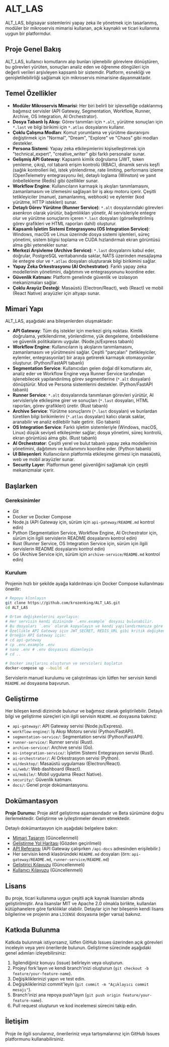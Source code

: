 # ALT_LAS

ALT_LAS, bilgisayar sistemlerini yapay zeka ile yönetmek için tasarlanmış, modüler bir mikroservis mimarisi kullanan, açık kaynaklı ve ticari kullanıma uygun bir platformdur.

## Proje Genel Bakış

ALT_LAS, kullanıcı komutlarını alıp bunları işlenebilir görevlere dönüştüren, bu görevleri yürüten, sonuçları analiz eden ve öğrenme döngüleri için değerli verileri arşivleyen kapsamlı bir sistemdir. Platform, esnekliği ve genişletilebilirliği sağlamak için mikroservis mimarisine dayanmaktadır.

## Temel Özellikler

- **Modüler Mikroservis Mimarisi**: Her biri belirli bir işlevselliğe odaklanmış bağımsız servisler (API Gateway, Segmentation, Workflow, Runner, Archive, OS Integration, AI Orchestrator).
- **Dosya Tabanlı İş Akışı**: Görev tanımları için `*.alt`, yürütme sonuçları için `*.last` ve bilgi birikimi için `*.atlas` dosyalarını kullanır.
- **Çoklu Çalışma Modları**: Komut yorumlama ve yürütme davranışını değiştirmek için "Normal", "Dream", "Explore" ve "Chaos" gibi modları destekler.
- **Persona Sistemi**: Yapay zeka etkileşimlerini kişiselleştirmek için "technical_expert", "creative_writer" gibi farklı personalar sunar.
- **Gelişmiş API Gateway**: Kapsamlı kimlik doğrulama (JWT, token yenileme, çıkış), rol tabanlı erişim kontrolü (RBAC), dinamik servis keşfi (sağlık kontrolleri ile), istek yönlendirme, rate limiting, performans izleme (OpenTelemetry entegrasyonu ile), detaylı loglama (Winston) ve yanıt önbellekleme (Redis) gibi özellikler sunar.
- **Workflow Engine**: Kullanıcıların karmaşık iş akışları tanımlamasını, zamanlamasını ve izlemesini sağlayan bir iş akışı motoru içerir. Çeşitli tetikleyiciler (manuel, zamanlanmış, webhook) ve eylemler (kod yürütme, HTTP istekleri) sunar.
- **Detaylı Görev Yürütme (Runner Service)**: `*.alt` dosyalarındaki görevleri asenkron olarak yürütür, bağımlılıkları yönetir, AI servisleriyle entegre olur ve yürütme sonuçlarını içeren `*.last` dosyaları (görselleştirilmiş görev grafikleri ve HTML raporları dahil) oluşturur.
- **Kapsamlı İşletim Sistemi Entegrasyonu (OS Integration Service)**: Windows, macOS ve Linux üzerinde dosya sistemi işlemleri, süreç yönetimi, sistem bilgisi toplama ve CUDA hızlandırmalı ekran görüntüsü alma gibi yetenekler sunar.
- **Merkezi Arşivleme (Archive Service)**: `*.last` dosyalarını kabul eder, doğrular, PostgreSQL veritabanında saklar, NATS üzerinden mesajlaşma ile entegre olur ve `*.atlas` dosyaları oluşturarak bilgi birikimini sağlar.
- **Yapay Zeka Orkestrasyonu (AI Orchestrator)**: Farklı yapay zeka modellerinin yönetimini, dağıtımını ve entegrasyonunu koordine eder.
- **Güvenlik Katmanı**: Platform genelinde güvenlik ve izolasyon mekanizmaları sağlar.
- **Çoklu Arayüz Desteği**: Masaüstü (Electron/React), web (React) ve mobil (React Native) arayüzler için altyapı sunar.

## Mimari Yapı

ALT_LAS, aşağıdaki ana bileşenlerden oluşmaktadır:

- **API Gateway**: Tüm dış istekler için merkezi giriş noktası. Kimlik doğrulama, yetkilendirme, yönlendirme, yük dengeleme, önbellekleme ve güvenlik politikalarını uygular. (Node.js/Express tabanlı)
- **Workflow Engine**: Kullanıcıların iş akışlarını tanımlamasını, zamanlamasını ve yürütmesini sağlar. Çeşitli "parçaları" (tetikleyiciler, eylemler, entegrasyonlar) bir araya getirerek karmaşık otomasyonlar oluşturur. (Python/FastAPI tabanlı)
- **Segmentation Service**: Kullanıcıdan gelen doğal dil komutlarını alır, analiz eder ve Workflow Engine veya Runner Service tarafından işlenebilecek yapılandırılmış görev segmentlerine (`*.alt` dosyaları) dönüştürür. Mod ve Persona sistemlerini destekler. (Python/FastAPI tabanlı)
- **Runner Service**: `*.alt` dosyalarında tanımlanan görevleri yürütür, AI servisleriyle etkileşime girer ve sonuçları (`*.last` dosyaları, HTML raporları, görev grafikleri) üretir. (Rust tabanlı)
- **Archive Service**: Yürütme sonuçlarını (`*.last` dosyaları) ve bunlardan türetilen bilgi birikimlerini (`*.atlas` dosyaları) kalıcı olarak saklar, aranabilir ve analiz edilebilir hale getirir. (Go tabanlı)
- **OS Integration Service**: Farklı işletim sistemleriyle (Windows, macOS, Linux) düşük seviyeli etkileşimler sağlar; dosya yönetimi, süreç kontrolü, ekran görüntüsü alma gibi. (Rust tabanlı)
- **AI Orchestrator**: Çeşitli yerel ve bulut tabanlı yapay zeka modellerinin yönetimini, dağıtımını ve kullanımını koordine eder. (Python tabanlı)
- **UI Bileşenleri**: Kullanıcıların platformla etkileşime girmesi için masaüstü, web ve mobil arayüzler sunar.
- **Security Layer**: Platformun genel güvenliğini sağlamak için çeşitli mekanizmalar içerir.

## Başlarken

### Gereksinimler

- Git
- Docker ve Docker Compose
- Node.js (API Gateway için, sürüm için `api-gateway/README.md` kontrol edin)
- Python (Segmentation Service, Workflow Engine, AI Orchestrator için, sürüm için ilgili servislerin README dosyalarını kontrol edin)
- Rust (Runner Service, OS Integration Service için, sürüm için ilgili servislerin README dosyalarını kontrol edin)
- Go (Archive Service için, sürüm için `archive-service/README.md` kontrol edin)

### Kurulum

Projenin hızlı bir şekilde ayağa kaldırılması için Docker Compose kullanılması önerilir:

```bash
# Repoyu klonlayın
git clone https://github.com/krozenking/ALT_LAS.git
cd ALT_LAS

# Ortam değişkenlerini ayarlayın:
# Her servisin kendi dizininde `.env.example` dosyası bulunabilir.
# Bu dosyaları `.env` olarak kopyalayın ve kendi yapılandırmanıza göre düzenleyin.
# Özellikle API Gateway için JWT_SECRET, REDIS_URL gibi kritik değişkenler ayarlanmalıdır.
# Örneğin API Gateway için:
# cd api-gateway
# cp .env.example .env
# nano .env # .env dosyasını düzenleyin
# cd ..

# Docker imajlarını oluşturun ve servisleri başlatın
docker-compose up --build -d
```

Servislerin manuel kurulumu ve çalıştırılması için lütfen her servisin kendi `README.md` dosyasına başvurun.

## Geliştirme

Her bileşen kendi dizininde bulunur ve bağımsız olarak geliştirilebilir. Detaylı bilgi ve geliştirme süreçleri için ilgili servisin `README.md` dosyasına bakınız:

- `api-gateway/`: API Gateway servisi (Node.js/Express).
- `workflow-engine/`: İş Akışı Motoru servisi (Python/FastAPI).
- `segmentation-service/`: Segmentation servisi (Python/FastAPI).
- `runner-service/`: Runner servisi (Rust).
- `archive-service/`: Archive servisi (Go).
- `os-integration-service/`: İşletim Sistemi Entegrasyon servisi (Rust).
- `ai-orchestrator/`: AI Orkestrasyon servisi (Python).
- `ui/desktop/`: Masaüstü uygulaması (Electron/React).
- `ui/web/`: Web dashboard (React).
- `ui/mobile/`: Mobil uygulama (React Native).
- `security/`: Güvenlik katmanı.
- `docs/`: Genel proje dokümantasyonu.

## Dokümantasyon

**Proje Durumu:** Proje aktif geliştirme aşamasındadır ve Beta sürümüne doğru ilerlemektedir. Geliştirme ve iyileştirmeler devam etmektedir.

Detaylı dokümantasyon için aşağıdaki belgelere bakın:

- [Mimari Tasarım](architecture.md) (Güncellenmeli)
- [Geliştirme Yol Haritası](roadmap.md) (Gözden geçirilmeli)
- [API Referansı](api-gateway/swagger.yaml) (API Gateway çalışırken `/api-docs` adresinden erişilebilir.)
- Her servisin kendi klasöründeki `README.md` dosyaları (örn: `api-gateway/README.md`, `runner-service/README.md`)
- [Geliştirici Kılavuzu](docs/developer-guide.md) (Güncellenmeli)
- [Kullanıcı Kılavuzu](docs/user-guide.md) (Güncellenmeli)

## Lisans

Bu proje, ticari kullanıma uygun çeşitli açık kaynak lisansları altında geliştirilmiştir. Ana lisanslar MIT ve Apache 2.0 olmakla birlikte, kullanılan kütüphanelere göre farklılıklar olabilir. Detaylar için her bileşenin kendi lisans bilgilerine ve projenin ana `LICENSE` dosyasına (eğer varsa) bakınız.

## Katkıda Bulunma

Katkıda bulunmak istiyorsanız, lütfen GitHub Issues üzerinden açık görevleri inceleyin veya yeni önerilerde bulunun. Geliştirme sürecinde aşağıdaki genel adımları izleyebilirsiniz:

1. İlgilendiğiniz konuyu (issue) belirleyin veya oluşturun.
2. Projeyi fork'layın ve kendi branch'inizi oluşturun (`git checkout -b feature/your-feature-name`).
3. Değişikliklerinizi yapın ve test edin.
4. Değişikliklerinizi commit'leyin (`git commit -m "Açıklayıcı commit mesajı"`).
5. Branch'inizi ana repoya push'layın (`git push origin feature/your-feature-name`).
6. Pull request oluşturun ve kod incelemesi sürecini takip edin.

## İletişim

Proje ile ilgili sorularınız, önerileriniz veya tartışmalarınız için GitHub Issues platformunu kullanabilirsiniz.
